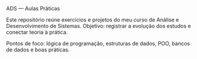 ADS — Aulas Práticas

Este repositório reúne exercícios e projetos do meu curso de Análise e Desenvolvimento de Sistemas.
Objetivo: registrar a evolução dos estudos e conectar teoria à prática.

Pontos de foco: lógica de programação, estruturas de dados, POO, bancos de dados e boas práticas.

